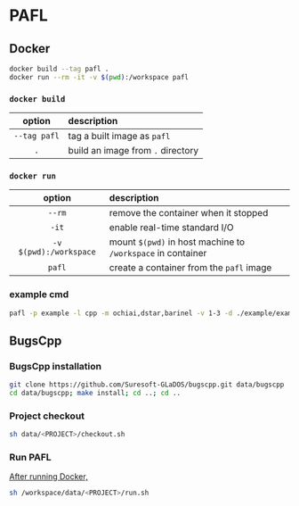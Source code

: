 # PAFL

## Docker

```sh
docker build --tag pafl .
docker run --rm -it -v $(pwd):/workspace pafl
```

### `docker build`
| option       | description                       |
| :----------: | :-------------------------------- |
| `--tag pafl` | tag a built image as `pafl`       |
| `.`          | build an image from `.` directory |

### `docker run`
| option                 | description                                                 |
| :--------------------: | :---------------------------------------------------------- |
| `--rm`                 | remove the container when it stopped                        |
| `-it`                  | enable real-time standard I/O                               |
| `-v $(pwd):/workspace` | mount `$(pwd)` in host machine to `/workspace` in container |
| `pafl`                 | create a container from the `pafl` image                    |

### example cmd
```sh
pafl -p example -l cpp -m ochiai,dstar,barinel -v 1-3 -d ./example/example -t ./example/test_example -i ./example/oracle --pafl
```






## BugsCpp

### BugsCpp installation
```sh
git clone https://github.com/Suresoft-GLaDOS/bugscpp.git data/bugscpp
cd data/bugscpp; make install; cd ..; cd ..
```

### Project checkout
```sh
sh data/<PROJECT>/checkout.sh
```

### Run PAFL
[After running Docker,](#docker)
```sh
sh /workspace/data/<PROJECT>/run.sh
```
